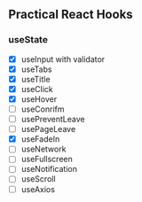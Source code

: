 ## Practical React Hooks

### useState

- [x] useInput with validator
- [x] useTabs
- [x] useTitle
- [x] useClick
- [x] useHover
- [ ] useConrifm
- [ ] usePreventLeave
- [ ] usePageLeave
- [x] useFadeIn
- [ ] useNetwork
- [ ] useFullscreen
- [ ] useNotification
- [ ] useScroll
- [ ] useAxios